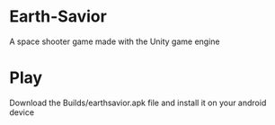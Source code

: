 # Earth-Savior
A space shooter game made with the Unity game engine

# Play
Download the Builds/earthsavior.apk file and install it on your android device